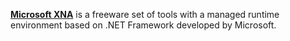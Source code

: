 [**Microsoft XNA**](https://en.wikipedia.org/wiki/Microsoft_XNA) is a freeware set of tools with a managed runtime environment based on .NET Framework developed by Microsoft.
